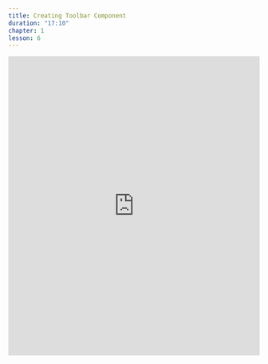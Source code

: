 ```yaml
---
title: Creating Toolbar Component
duration: "17:10"
chapter: 1
lesson: 6
---
```


<iframe width="100%" height="600" src="https://www.youtube.com/embed/pR5DsfrUKDw" title="YouTube video player" frameborder="0" allow="accelerometer; autoplay; clipboard-write; encrypted-media; gyroscope; picture-in-picture; web-share" allowfullscreen></iframe>